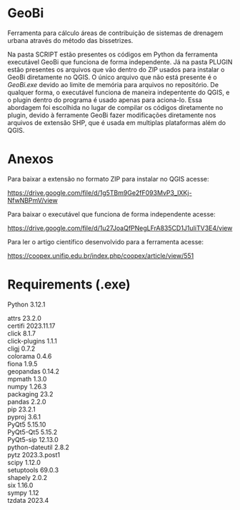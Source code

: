 # GeoBi

Ferramenta para cálculo áreas de contribuição de sistemas de drenagem urbana através do método das bissetrizes.

Na pasta SCRIPT estão presentes os códigos em Python da ferramenta executável GeoBi que funciona de forma independente. Já na pasta PLUGIN estão presentes os arquivos que vão dentro do ZIP usados para instalar o GeoBi diretamente no QGIS. O único arquivo que não está presente é o *GeoBi.exe* devido ao limite de memória para arquivos no repositório. De qualquer forma, o executável funciona de maneira indepentente do QGIS, e o plugin dentro do programa é usado apenas para aciona-lo. Essa abordagem foi escolhida no lugar de compilar os códigos diretamente no plugin, devido à ferramente GeoBi fazer modificações diretamente nos arquivos de extensão SHP, que é usada em multiplas plataformas além do QGIS.

# Anexos

Para baixar a extensão no formato ZIP para instalar no QGIS acesse: 

https://drive.google.com/file/d/1g5TBm9Ge2fF093MvP3_IXKj-NfwNBPmV/view

Para baixar o executável que funciona de forma independente acesse: 

https://drive.google.com/file/d/1u27JoaQfPNegLFrA835CD1J1uIiTV3E4/view

Para ler o artigo científico desenvolvido para a ferramenta acesse:

https://coopex.unifip.edu.br/index.php/coopex/article/view/551

# Requirements (.exe)

Python 3.12.1

attrs           23.2.0  
certifi         2023.11.17  
click           8.1.7  
click-plugins   1.1.1  
cligj           0.7.2  
colorama        0.4.6  
fiona           1.9.5  
geopandas       0.14.2  
mpmath          1.3.0  
numpy           1.26.3  
packaging       23.2  
pandas          2.2.0  
pip             23.2.1  
pyproj          3.6.1  
PyQt5           5.15.10  
PyQt5-Qt5       5.15.2  
PyQt5-sip       12.13.0  
python-dateutil 2.8.2  
pytz            2023.3.post1  
scipy           1.12.0  
setuptools      69.0.3  
shapely         2.0.2  
six             1.16.0  
sympy           1.12  
tzdata          2023.4  
